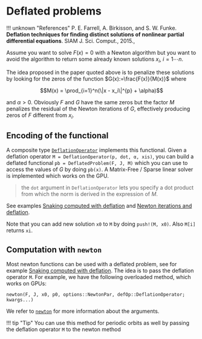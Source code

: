 # Deflated problems

!!! unknown "References"
    P. E. Farrell, A. Birkisson, and S. W. Funke. **Deflation techniques for finding distinct solutions of nonlinear partial differential equations**. SIAM J. Sci. Comput., 2015.,

Assume you want to solve $F(x)=0$ with a Newton algorithm but you want to avoid the algorithm to return some already known solutions $x_i,\ i=1\cdots n$. 

The idea proposed in the paper quoted above is to penalize these solutions by looking for the zeros of the function $G(x):=\frac{F(x)}{M(x)}$ where

$$M(x) = \prod_{i=1}^n(\|x - x_i\|^{p} + \alpha)$$

and $\alpha>0$. Obviously $F$ and $G$ have the same zeros but the factor $M$ penalizes the residual of the Newton iterations of $G$, effectively producing zeros of $F$ different from $x_i$.

## Encoding of the functional

A composite type [`DeflationOperator`](@ref) implements this functional. Given a deflation operator `M = DeflationOperator(p, dot, α, xis)`, you can build a deflated functional `pb = DeflatedProblem(F, J, M)` which you can use to access the values of $G$ by doing `pb(x)`. A Matrix-Free / Sparse linear solver is implemented which works on the GPU.

> the `dot` argument in `DeflationOperator` lets you specify a dot product from which the norm is derived in the expression of $M$.

See examples [Snaking computed with deflation](@ref) and [Newton iterations and deflation](@ref).

Note that you can add new solution `x0` to `M` by doing `push!(M, x0)`. Also `M[i]` returns `xi`.

## Computation with `newton`

Most newton functions can be used with a deflated problem, see for example [Snaking computed with deflation](@ref). The idea is to pass the deflation operator `M`. For example, we have the following overloaded method, which works on GPUs: 

```
newton(F, J, x0, p0, options::NewtonPar, defOp::DeflationOperator; kwargs...)
```

We refer to [`newton`](@ref) for more information about the arguments.

!!! tip "Tip"
    You can use this method for periodic orbits as well by passing the deflation operator `M` to the newton method
